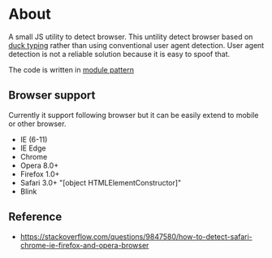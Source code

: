 # About
A small JS utility to detect browser. This untility detect browser based on [duck typing](https://en.wikipedia.org/wiki/Duck_typing) rather than using conventional user agent detection. User agent detection is not a reliable solution because it is easy to spoof that.

The code is written in [module pattern](https://medium.freecodecamp.org/javascript-modules-a-beginner-s-guide-783f7d7a5fcc)

## Browser support
Currently it support following browser but it can be easily extend to mobile or other browser.

* IE (6-11)
* IE Edge
* Chrome
* Opera 8.0+
* Firefox 1.0+
* Safari 3.0+ "[object HTMLElementConstructor]"
* Blink

## Reference

* https://stackoverflow.com/questions/9847580/how-to-detect-safari-chrome-ie-firefox-and-opera-browser
